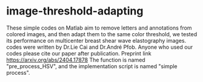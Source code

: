 # image-threshold-adapting
These simple codes on Matlab aim to remove letters and annotations from colored images, and then adapt them to the same color threshold, we tested its performance on multicenter breast shear wave elastography images.
codes were written by Dr.Lie Cai and Dr.André Pfob.
Anyone who used our codes please cite our paper after publication. Preprint link https://arxiv.org/abs/2404.17878
The function is named "pre_process_HSV", and the implementation script is named "simple process".

